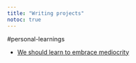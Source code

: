 ```yaml
---
title: "Writing projects"
notoc: true
---
```


#personal-learnings 

- [We should learn to embrace mediocrity](notes/projects/writing/embrace-mediocrity.md)